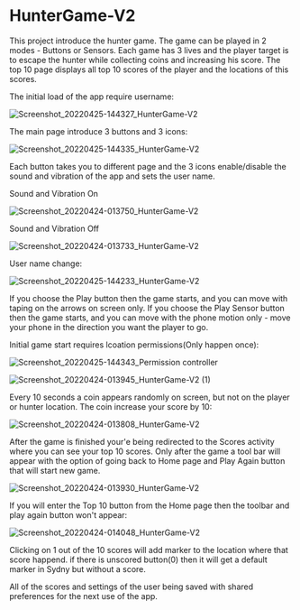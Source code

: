 # HunterGame-V2
This project introduce the hunter game. The game can be played in 2 modes - Buttons or Sensors. Each game has 3 lives and the player target is to escape the hunter while collecting coins and increasing his score. The top 10 page displays all top 10 scores of the player and the locations of this scores.

The initial load of the app require username:

![Screenshot_20220425-144327_HunterGame-V2](https://user-images.githubusercontent.com/68230346/165087103-a0c7ccb4-ab38-472d-8c62-fb9a6cd4ef74.jpg)

The main page introduce 3 buttons and 3 icons:

![Screenshot_20220425-144335_HunterGame-V2](https://user-images.githubusercontent.com/68230346/165087709-5f7c680b-2b77-464b-82e5-00392f08bb01.jpg)

Each button takes you to different page and the 3 icons enable/disable the sound and vibration of the app and sets the user name.

Sound and Vibration On

![Screenshot_20220424-013750_HunterGame-V2](https://user-images.githubusercontent.com/68230346/164948992-3f83fbcc-e2e8-4935-8678-506bd202a909.jpg)

Sound and Vibration Off

![Screenshot_20220424-013733_HunterGame-V2](https://user-images.githubusercontent.com/68230346/164949021-cf165433-c54d-428d-9a4d-6034ac2afe00.jpg)

User name change:

![Screenshot_20220425-144233_HunterGame-V2](https://user-images.githubusercontent.com/68230346/165086962-c481f878-9949-4fea-b4f6-844811cc7ec7.jpg)

If you choose the Play button then the game starts, and you can move with taping on the arrows on screen only.
If you choose the Play Sensor button then the game starts, and you can move with the phone motion only - move your phone in the direction you want the player to go.

Initial game start requires lcoation permissions(Only happen once):

![Screenshot_20220425-144343_Permission controller](https://user-images.githubusercontent.com/68230346/165087494-5836fa25-3455-451a-9b82-f9e2249896ae.jpg)

![Screenshot_20220424-013945_HunterGame-V2 (1)](https://user-images.githubusercontent.com/68230346/164949037-924d21ab-0968-40aa-ab5d-e50da138952f.jpg)

Every 10 seconds a coin appears randomly on screen, but not on the player or hunter location. The coin increase your score by 10:

![Screenshot_20220424-013808_HunterGame-V2](https://user-images.githubusercontent.com/68230346/164949058-a4ce21e7-fd1e-41b4-b07d-ce58e652bb2d.jpg)

After the game is finished your'e being redirected to the Scores activity where you can see your top 10 scores.
Only after the game a tool bar will appear with the option of going back to Home page and Play Again button that will start new game.

![Screenshot_20220424-013930_HunterGame-V2](https://user-images.githubusercontent.com/68230346/164949124-57ecac79-c4a7-45cc-ad2e-304ef95d9111.jpg)

If you will enter the Top 10 button from the Home page then the toolbar and play again button won't appear:

![Screenshot_20220424-014048_HunterGame-V2](https://user-images.githubusercontent.com/68230346/164949140-d11360d3-4493-4aa2-b32d-dc9f30b73486.jpg)

Clicking on 1 out of the 10 scores will add marker to the location where that score happend. if there is unscored button(0) then it will get a default marker in Sydny but without a score.

All of the scores and settings of the user being saved with shared preferences for the next use of the app.
